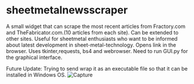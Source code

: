 # sheetmetalnewsscraper
A small widget that can scrape the most recent articles from Fractory.com and TheFabricator.com.(10 articles from each site). Can be extended to other sites. Useful for sheetmetal enthusiasts who want to be informed about latest development in sheet-metal-technology. Opens link in the browser. Uses tkinter,requests, bs4 and webrowser. Need to run GUI.py for the graphical interface.


Future Update: Trying to send wrap it as an executable file so that it can be installed in Windows OS.
![Capture](https://user-images.githubusercontent.com/8091212/103474328-d5298c80-4dc8-11eb-8dcf-665e52ea5750.JPG)
